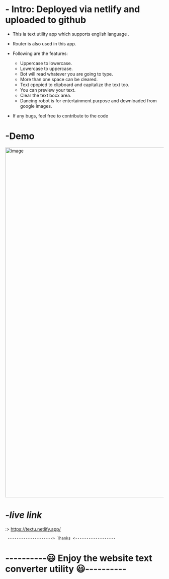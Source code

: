 # - **Intro: Deployed via netlify and uploaded to github**

- This ia text utility app which supports english language .
- Router is also used in this app.
- Following are the features:
    * Uppercase to lowercase.
    * Lowercase to uppercase.
    * Bot will read whatever you are going to type.
    * More than one space can be cleared.
    * Text cpopied to clipboard and capitalize the text too.
    * You can preview your text.
    * Clear the text bocx area.
    * Dancing robot is for entertainment purpose and downloaded from google images.

- If any bugs, feel free to contribute to the code

# -Demo

<img width="1111" alt="image" src="https://user-images.githubusercontent.com/100461901/214263640-014769da-1902-49e4-a885-cfb378a4fd71.png">

# -*live link*
:> https://textu.netlify.app/
             
     --------------------> Thanks <------------------
# ----------😃  Enjoy the website text converter utility  😃----------

